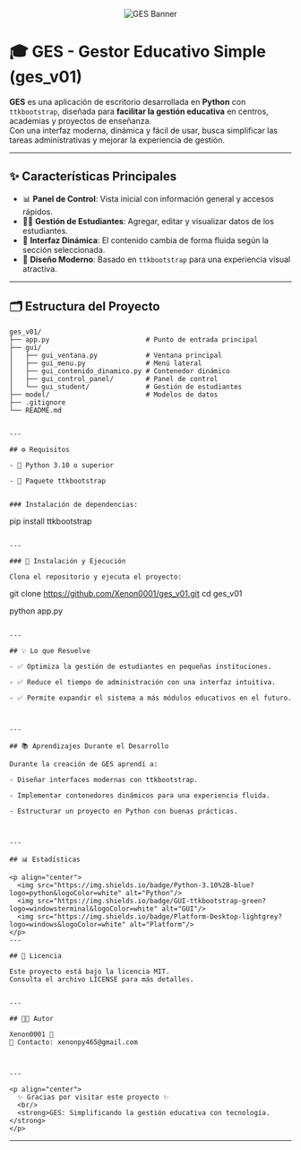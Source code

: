 <p align="center">
  <img src="https://img.shields.io/badge/GES-Gestor%20Educativo%20Simple-1E90FF?style=for-the-badge&logo=python&logoColor=white" alt="GES Banner"/>
</p>

# 🎓 GES - Gestor Educativo Simple (ges_v01)

**GES** es una aplicación de escritorio desarrollada en **Python** con `ttkbootstrap`, diseñada para **facilitar la gestión educativa** en centros, academias y proyectos de enseñanza.  
Con una interfaz moderna, dinámica y fácil de usar, busca simplificar las tareas administrativas y mejorar la experiencia de gestión.

---

## ✨ Características Principales

- 📊 **Panel de Control**: Vista inicial con información general y accesos rápidos.  
- 👩‍🎓 **Gestión de Estudiantes**: Agregar, editar y visualizar datos de los estudiantes.  
- 🔄 **Interfaz Dinámica**: El contenido cambia de forma fluida según la sección seleccionada.  
- 🎨 **Diseño Moderno**: Basado en `ttkbootstrap` para una experiencia visual atractiva.  

---

## 🗂️ Estructura del Proyecto

```plaintext
ges_v01/
├── app.py                        # Punto de entrada principal
├── gui/
│   ├── gui_ventana.py            # Ventana principal
│   ├── gui_menu.py               # Menú lateral
│   ├── gui_contenido_dinamico.py # Contenedor dinámico
│   ├── gui_control_panel/        # Panel de control
│   └── gui_student/              # Gestión de estudiantes
├── model/                        # Modelos de datos
├── .gitignore
└── README.md


---

## ⚙️ Requisitos

- 🐍 Python 3.10 o superior

- 🎨 Paquete ttkbootstrap


### Instalación de dependencias:
```
pip install ttkbootstrap
```

---

### 🚀 Instalación y Ejecución

Clona el repositorio y ejecuta el proyecto:
```
git clone https://github.com/Xenon0001/ges_v01.git
cd ges_v01

python app.py
```

---

## 💡 Lo que Resuelve

- ✅ Optimiza la gestión de estudiantes en pequeñas instituciones.

- ✅ Reduce el tiempo de administración con una interfaz intuitiva.

- ✅ Permite expandir el sistema a más módulos educativos en el futuro.



---

## 📚 Aprendizajes Durante el Desarrollo

Durante la creación de GES aprendí a:

- Diseñar interfaces modernas con ttkbootstrap.

- Implementar contenedores dinámicos para una experiencia fluida.

- Estructurar un proyecto en Python con buenas prácticas.



---

## 📊 Estadísticas

<p align="center">
  <img src="https://img.shields.io/badge/Python-3.10%2B-blue?logo=python&logoColor=white" alt="Python"/>
  <img src="https://img.shields.io/badge/GUI-ttkbootstrap-green?logo=windowsterminal&logoColor=white" alt="GUI"/>
  <img src="https://img.shields.io/badge/Platform-Desktop-lightgrey?logo=windows&logoColor=white" alt="Platform"/>
</p>
---

## 📜 Licencia

Este proyecto está bajo la licencia MIT.
Consulta el archivo LICENSE para más detalles.


---

## 👨‍💻 Autor

Xenon0001 🚀
📧 Contacto: xenonpy465@gmail.com



---

<p align="center">  
  ✨ Gracias por visitar este proyecto ✨  
  <br/>  
  <strong>GES: Simplificando la gestión educativa con tecnología.</strong>  
</p>
```
---
